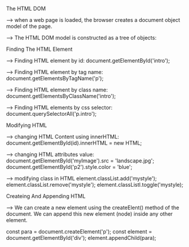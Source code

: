 The HTML DOM

--> when a web page is loaded, the browser creates a document object model of the page.

--> The HTML DOM model is constructed as a tree of objects:

Finding The HTML Element

--> Finding HTML element by id: document.getElementById('intro');

--> Finding HTML element by tag name: document.getElementsByTagName('p');

--> Finding HTML element by class name: document.getElementsByClassName('intro');

--> Finding HTML elements by css selector: document.querySelectorAll('p.intro');

Modifying HTML

--> changing HTML Content using innerHTML:
document.getElementById(id).innerHTML = new HTML;

--> changing HTML attributes value:
document.getElementById('myImage').src = 'landscape.jpg';
document.getElementById('p2').style.color = 'blue';

--> modifying class in HTML
element.classList.add('mystyle');
element.classList.remove('mystyle');
element.classListl.toggle('mystyle);

Createing And Appending HTML

--> We can create a new element using the createElent() method of the document. We can append this new element (node) inside any other element.

const para = document.createElement('p');
const element = document.getElementById('div');
element.appendChild(para);
